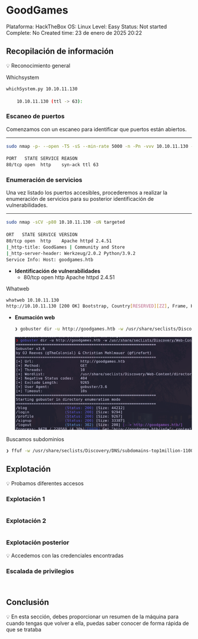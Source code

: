 # GoodGames

Plataforma: HackTheBox
OS: Linux
Level: Easy
Status: Not started
Complete: No
Created time: 23 de enero de 2025 20:22

## Recopilación de información

<aside>
💡 Reconocimiento general

</aside>

Whichsystem

```bash
whichSystem.py 10.10.11.130

	10.10.11.130 (ttl -> 63): 
```

### **Escaneo de puertos**

Comenzamos con un escaneo para identificar que puertos están abiertos.

---

```bash
sudo nmap -p- --open -T5 -sS --min-rate 5000 -n -Pn -vvv 10.10.11.130 -oG targeted

PORT   STATE SERVICE REASON
80/tcp open  http    syn-ack ttl 63
```

### **Enumeración de servicios**

Una vez listado los puertos accesibles, procederemos a realizar la enumeración de servicios para su posterior identificación de vulnerabilidades.

---

```bash
sudo nmap -sCV -p80 10.10.11.130 -oN targeted

ORT   STATE SERVICE VERSION
80/tcp open  http    Apache httpd 2.4.51
|_http-title: GoodGames | Community and Store
|_http-server-header: Werkzeug/2.0.2 Python/3.9.2
Service Info: Host: goodgames.htb
```

- **Identificación de vulnerabilidades**
    - 80/tcp open  http    Apache httpd 2.4.51

Whatweb

```bash
whatweb 10.10.11.130
http://10.10.11.130 [200 OK] Bootstrap, Country[RESERVED][ZZ], Frame, HTML5, HTTPServer[Werkzeug/2.0.2 Python/3.9.2], IP[10.10.11.130], JQuery, Meta-Author[_nK], PasswordField[password], Python[3.9.2], Script, Title[GoodGames | Community and Store], Werkzeug[2.0.2], X-UA-Compatible[IE=edge]

```

- **Enumación web**
    
    ```bash
    ❯ gobuster dir -u http://goodgames.htb -w /usr/share/seclists/Discovery/Web-Content/directory-list-2.3-medium.txt --exclude-length 9265
    ```
    
    ![image.png](<imagenes/image 109.png>)
    

Buscamos subdominios

```bash
❯ ffuf -w /usr/share/seclists/Discovery/DNS/subdomains-top1million-110000.txt -t 50 -u http://goodgames.htb -H "HOST:FUZZ.goodgames.htb" -fs 85107
```

## Explotación

<aside>
💡 Probamos diferentes accesos

</aside>

### Explotación 1

```bash

```

### Explotación 2

```bash

```

### Explotación posterior

<aside>
💡 Accedemos con las credenciales encontradas

</aside>

### Escalada de privilegios

```bash
 
```

## Conclusión

<aside>
💡 En esta sección, debes proporcionar un resumen de la máquina para cuando tengas que volver a ella, puedas saber conocer de forma rápida de que se trataba

</aside>